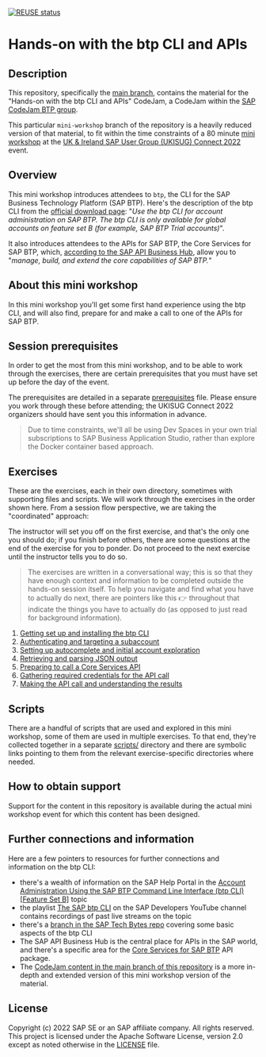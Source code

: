 [![REUSE status](https://api.reuse.software/badge/github.com/SAP-samples/cloud-btp-cli-api-codejam)](https://api.reuse.software/info/github.com/SAP-samples/cloud-btp-cli-api-codejam)

# Hands-on with the btp CLI and APIs

## Description

This repository, specifically the [main branch](https://github.com/SAP-samples/cloud-btp-cli-api-codejam), contains the material for the "Hands-on with the btp CLI and APIs" CodeJam, a CodeJam within the [SAP CodeJam BTP group](https://groups.community.sap.com/t5/sap-codejam-btp/gh-p/codejam-btp).

This particular `mini-workshop` branch of the repository is a heavily reduced version of that material, to fit within the time constraints of a 80 minute [mini workshop](https://qmacro.org/talks/#hands-on-with-the-btp-cli-and-apis) at the [UK & Ireland SAP User Group (UKISUG) Connect 2022](https://eu.eventscloud.com/ehome/ukisugconnect2022/200545487/) event.

## Overview

This mini workshop introduces attendees to `btp`, the CLI for the SAP Business Technology Platform (SAP BTP). Here's the description of the btp CLI from the [official download page](https://tools.hana.ondemand.com/#cloud): "_Use the btp CLI for account administration on SAP BTP. The btp CLI is only available for global accounts on feature set B (for example, SAP BTP Trial accounts)_".

It also introduces attendees to the APIs for SAP BTP, the Core Services for SAP BTP, which, [according to the SAP API Business Hub](https://api.sap.com/package/SAPCloudPlatformCoreServices/rest), allow you to "_manage, build, and extend the core capabilities of SAP BTP._"

## About this mini workshop

In this mini workshop you'll get some first hand experience using the btp CLI, and will also find, prepare for and make a call to one of the APIs for SAP BTP.

## Session prerequisites

In order to get the most from this mini workshop, and to be able to work through the exercises, there are certain prerequisites that you must have set up before the day of the event.

The prerequisites are detailed in a separate [prerequisites](prerequisites.md) file. Please ensure you work through these before attending; the UKISUG Connect 2022 organizers should have sent you this information in advance. 

> Due to time constraints, we'll all be using Dev Spaces in your own trial subscriptions to SAP Business Application Studio, rather than explore the Docker container based approach.

## Exercises

These are the exercises, each in their own directory, sometimes with supporting files and scripts. We will work through the exercises in the order shown here. From a session flow perspective, we are taking the "coordinated" approach:

The instructor will set you off on the first exercise, and that's the only one you should do; if you finish before others, there are some questions at the end of the exercise for you to ponder. Do not proceed to the next exercise until the instructor tells you to do so.

> The exercises are written in a conversational way; this is so that they have enough context and information to be completed outside the hands-on session itself. To help you navigate and find what you have to actually do next, there are pointers like this 👉 throughout that indicate the things you have to actually do (as opposed to just read for background information).

1. [Getting set up and installing the btp CLI](exercises/01-installing/README.md)
1. [Authenticating and targeting a subaccount](exercises/02-authenticating-and-configuration/README.md)
1. [Setting up autocomplete and initial account exploration](exercises/03-autocomplete-and-exploration/README.md)
1. [Retrieving and parsing JSON output](exercises/04-retrieving-parsing-json-output/README.md)
1. [Preparing to call a Core Services API](exercises/05-core-services-api-prep/README.md)
1. [Gathering required credentials for the API call](exercises/06-core-services-api-creds/README.md)
1. [Making the API call and understanding the results](exercises/07-core-services-api-call/README.md)

## Scripts

There are a handful of scripts that are used and explored in this mini workshop, some of them are used in multiple exercises. To that end, they're collected together in a separate [scripts/](scripts/) directory and there are symbolic links pointing to them from the relevant exercise-specific directories where needed.

## How to obtain support

Support for the content in this repository is available during the actual mini workshop event for which this content has been designed.

## Further connections and information

Here are a few pointers to resources for further connections and information on the btp CLI:

* there's a wealth of information on the SAP Help Portal in the [Account Administration Using the SAP BTP Command Line Interface (btp CLI) [Feature Set B]](https://help.sap.com/products/BTP/65de2977205c403bbc107264b8eccf4b/7c6df2db6332419ea7a862191525377c.html?locale=en-US&version=Cloud) topic
* the playlist [The SAP btp CLI](https://www.youtube.com/playlist?list=PL6RpkC85SLQDXx827kdjKc6HRvdMRZ8P5) on the SAP Developers YouTube channel contains recordings of past live streams on the topic
* there's a [branch in the SAP Tech Bytes repo](https://github.com/SAP-samples/sap-tech-bytes/tree/2021-09-01-btp-cli) covering some basic aspects of the btp CLI
* The SAP API Business Hub is the central place for APIs in the SAP world, and there's a specific area for the [Core Services for SAP BTP](https://api.sap.com/package/SAPCloudPlatformCoreServices/rest) API package.
* The [CodeJam content in the main branch of this repository](https://github.com/SAP-samples/cloud-btp-cli-api-codejam/tree/main) is a more in-depth and extended version of this mini workshop version of the material.

## License

Copyright (c) 2022 SAP SE or an SAP affiliate company. All rights reserved. This project is licensed under the Apache Software License, version 2.0 except as noted otherwise in the [LICENSE](LICENSES/Apache-2.0.txt) file.
